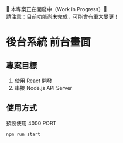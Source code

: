 🚧 本專案正在開發中（Work in Progress）🚧  
請注意：目前功能尚未完成，可能會有重大變更！

# 後台系統 前台畫面
## 專案目標
1. 使用 React 開發
2. 串接 Node.js API Server

## 使用方式
預設使用 4000 PORT
```
npm run start
```